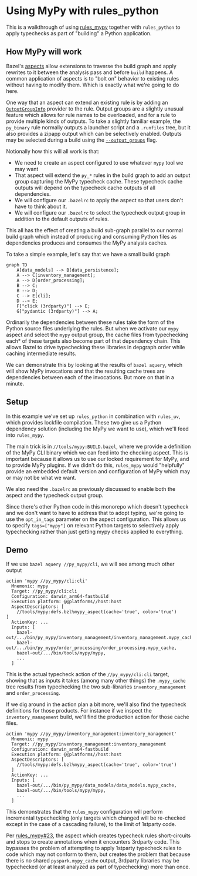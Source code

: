 # Using MyPy with rules_python

This is a walkthrough of using [rules_mypy](https://github.com/theoremlp/rules_mypy) together with `rules_python` to apply typechecks as part of "building" a Python application.

## How MyPy will work

Bazel's [aspects](https://bazel.build/extending/aspects) allow extensions to traverse the build graph and apply rewrites to it between the analysis pass and before `build` happens.
A common application of aspects is to "bolt on" behavior to existing rules without having to modify them.
Which is exactly what we're going to do here.

One way that an aspect can extend an existing rule is by adding an [`OutputGroupInfo`](https://bazel.build/versions/7.4.0/rules/lib/providers/OutputGroupInfo) provider to the rule.
Output groups are a slightly unusual feature which allows for rule names to be overloaded, and for a rule to provide multiple kinds of outputs.
To take a slightly familiar example, the `py_binary` rule normally outputs a launcher script and a `.runfiles` tree, but it also provides a zipapp output which can be selectively enabled.
Outputs may be selected during a build using the [`--output_groups`](https://bazel.build/reference/command-line-reference#flag--output_groups) flag.

Notionally how this will all work is that:

- We need to create an aspect configured to use whatever `mypy` tool we may want
- That aspect will extend the `py_*` rules in the build graph to add an output group capturing the MyPy typecheck cache.
  These typecheck cache outputs will depend on the typecheck cache outputs of all dependencies.
- We will configure our `.bazelrc` to apply the aspect so that users don't have to think about it.
- We will configure our `.bazelrc` to select the typecheck output group in addition to the default outputs of rules.

This all has the effect of creating a build sub-graph parallel to our normal build graph which instead of producing and consuming Python files as dependencies produces and consumes the MyPy analysis caches.

To take a simple example, let's say that we have a small build graph

```mermaid
graph TD
    A[data_models] --> B[data_persistence];
    A --> C[inventory_management];
    A --> D[order_processing];
    B --> C;
    B --> D;
    C --> E[cli];
    D --> E;
    F["click (3rdparty)"] --> E;
    G["pydantic (3rdparty)"] --> A;
```

Ordinarily the dependencies between these rules take the form of the Python source files underlying the rules.
But when we activate our `mypy` aspect and select the `mypy` output group, the cache files from typechecking each* of these targets also become part of that dependency chain.
This allows Bazel to drive typechecking these libraries in depgraph order while caching intermediate results.

We can demonstrate this by looking at the results of `bazel aquery`, which will show MyPy invocations and that the resulting cache trees are dependencies between each of the invocations.
But more on that in a minute.

## Setup

In this example we've set up `rules_python` in combination with `rules_uv`, which provides lockfile compilation.
These two give us a Python dependency solution (including the MyPy we want to use), which we'll feed into `rules_mypy`.

The main trick is in `//tools/mypy:BUILD.bazel`, where we provide a definition of the MyPy CLI binary which we can feed into the checking aspect.
This is important because it allows us to use our locked requirement for MyPy, and to provide MyPy plugins.
If we didn't do this, `rules_mypy` would "helpfully" provide an embedded default version and configuration of MyPy which may or may not be what we want.

We also need the `.bazelrc` as previously discussed to enable both the aspect and the typecheck output group.

Since there's other Python code in this monorepo which doesn't typecheck and we don't want to have to address that to adopt typing, we're going to use the `opt_in_tags` parameter on the aspect configuration.
This allows us to specify `tags=["mypy"]` on relevant Python targets to selectively apply typechecking rather than just getting mypy checks applied to everything.

## Demo

If we use `bazel aquery //py_mypy/cli`, we will see among much other output

```
action 'mypy //py_mypy/cli:cli'
  Mnemonic: mypy
  Target: //py_mypy/cli:cli
  Configuration: darwin_arm64-fastbuild
  Execution platform: @@platforms//host:host
  AspectDescriptors: [
    //tools/mypy:defs.bzl%mypy_aspect(cache='true', color='true')
]
  ActionKey: ...
  Inputs: [
    bazel-out/.../bin/py_mypy/inventory_management/inventory_management.mypy_cache,
    bazel-out/.../bin/py_mypy/order_processing/order_processing.mypy_cache,
    bazel-out/.../bin/tools/mypy/mypy,
    ...
  ]
```

This is the actual typecheck action of the `//py_mypy/cli:cli` target, showing that as inputs it takes (among many other things) the `.mypy_cache` tree results from typechecking the two sub-libraries `inventory_management` and `order_processing`.

If we dig around in the action plan a bit more, we'll also find the typecheck definitions for those products.
For instance if we inspect the `inventory_management` build, we'll find the production action for those cache files.

```
action 'mypy //py_mypy/inventory_management:inventory_management'
  Mnemonic: mypy
  Target: //py_mypy/inventory_management:inventory_management
  Configuration: darwin_arm64-fastbuild
  Execution platform: @@platforms//host:host
  AspectDescriptors: [
    //tools/mypy:defs.bzl%mypy_aspect(cache='true', color='true')
  ]
  ActionKey: ...
  Inputs: [
    bazel-out/.../bin/py_mypy/data_models/data_models.mypy_cache,
    bazel-out/.../bin/tools/mypy/mypy,
    ...
  ]
```

This demonstrates that the `rules_mypy` configuration will perform incremental typechecking (only targets which changed will be re-checked except in the case of a cascading failure), to the limit of 1stparty code.

Per [rules_mypy#23](https://github.com/theoremlp/rules_mypy/issues/23), the aspect which creates typecheck rules short-circuits and stops to create annotations when it encounters 3rdparty code.
This bypasses the problem of attempting to apply 1stparty typecheck rules to code which may not conform to them, but creates the problem that because there is no shared `pyspark.mypy_cache` output, 3rdparty libraries may be typechecked (or at least analyzed as part of typechecking) more than once.
